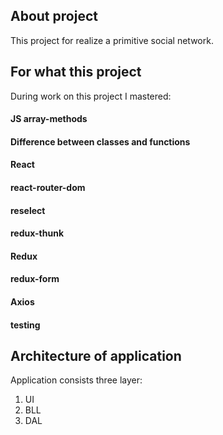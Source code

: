 

## About project
This project for realize a primitive social network.

## For what this project
During work on this project I mastered:
#### JS array-methods
#### Difference between classes and functions
#### React
#### react-router-dom
#### reselect
#### redux-thunk
#### Redux
#### redux-form
#### Axios
#### testing

## Architecture of application
Application consists three layer: 
  1) UI 
  2) BLL 
  3) DAL
